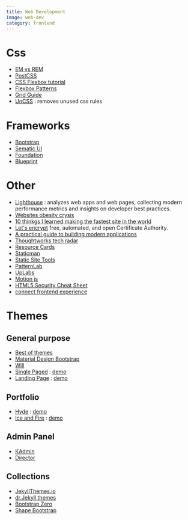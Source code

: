 ```yaml
---
title: Web Development
image: web-dev
category: frontend
---
```

# Css
- [EM vs REM](http://zellwk.com/blog/rem-vs-em/)
- [PostCSS](http://postcss.parts/)
- [CSS Flexbox tutorial](https://scotch.io/tutorials/a-visual-guide-to-css3-flexbox-properties)
- [Flexbox Patterns](http://www.flexboxpatterns.com/home)
- [Grid Guide](https://css-tricks.com/snippets/css/complete-guide-grid/)
- [UnCSS](https://github.com/giakki/uncss) : removes unused css rules

# Frameworks
- [Bootstrap](http://getbootstrap.com/)
- [Sematic UI](http://semantic-ui.com/)
- [Foundation](http://foundation.zurb.com/)
- [Blueprint](http://blueprintjs.com/)

# Other
- [Lighthouse](https://github.com/GoogleChrome/lighthouse) : analyzes web apps and web pages, collecting modern performance metrics and insights on developer best practices.
- [Websites obesity crysis](http://idlewords.com/talks/website_obesity.htm)
- [10 thinkgs I learned making the fastest site in the world](https://hackernoon.com/10-things-i-learned-making-the-fastest-site-in-the-world-18a0e1cdf4a7#.3n18ttwn8)
- [Let's encrypt](https://letsencrypt.org/) free, automated, and open Certificate Authority.
- [A practical guide to building modern applications](https://formidable.com/open-source/playbook/)
- [Thoughtworks tech radar](https://www.thoughtworks.com/radar)
- [Resource Cards](https://resourcecards.com/)
- [Staticman](https://staticman.net/)
- [Static Site Tools](http://cloudcannon.com/tips/2014/12/12/the-ultimate-list-of-services-for-static-websites.html)
- [PatternLab](http://patternlab.io/)
- [UpLabs](http://www.uplabs.com/)
- [Motion js](https://github.com/legomushroom/mojs)
- [HTML5 Security Cheat Sheet](https://www.owasp.org/index.php/HTML5_Security_Cheat_Sheet)
- [connect frontend experience](https://stripe.com/blog/connect-front-end-experience)

# Themes

## General purpose
- [Best of themes](https://www.bestofthemes.com/)
- [Material Design Bootstrap](http://mdbootstrap.com/)
- [Will](http://jekyllthemes.io/theme/40167614/will-jekyll-template)
- [Single Paged](https://github.com/t413/SinglePaged/) : [demo](http://t413.com/SinglePaged/)
- [Landing Page](http://jekyllthemes.io/theme/24792726/landing-page-theme) : [demo](http://shaneweng.com/landing-page-theme/)

## Portfolio
- [Hyde](https://github.com/poole/hyde) : [demo](http://hyde.getpoole.com/)
- [Ice and Fire](https://github.com/SpaceG/iceandfire) : [demo](http://lucasgatsas.ch/)

## Admin Panel
- [KAdmin](https://shapebootstrap.net/item/1524954-kadmin-free-responsive-admin-dashboard-template)
- [Director](http://www.bootstrapzero.com/bootstrap-template/director-responsive-admin)

## Collections
- [JekyllThemes.io](http://jekyllthemes.io/)
- [dr.Jekyll themes](https://drjekyllthemes.github.io/)
- [Bootstrap Zero](http://www.bootstrapzero.com/)
- [Shape Bootstrap](https://shapebootstrap.net/)
